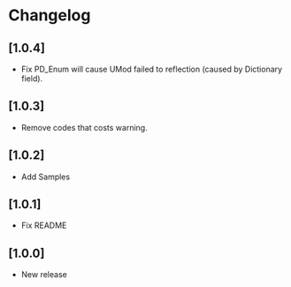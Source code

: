 # Changelog

## [1.0.4]
- Fix PD_Enum will cause UMod failed to reflection (caused by Dictionary field).


## [1.0.3]
- Remove codes that costs warning.

## [1.0.2]
- Add Samples

## [1.0.1]
- Fix README

## [1.0.0]
- New release